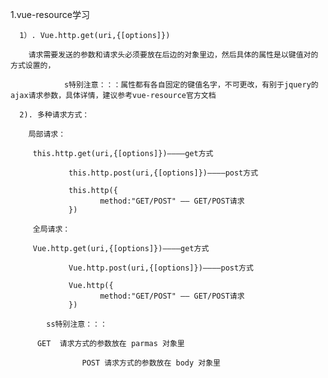 1.vue-resource学习
  
	  1）. Vue.http.get(uri,{[options]})
    
        请求需要发送的参数和请求头必须要放在后边的对象里边，然后具体的属性是以键值对的方式设置的，
        
				s特别注意：：：属性都有各自固定的键值名字，不可更改，有别于jquery的ajax请求参数，具体详情，建议参考vue-resource官方文档
        
	  2). 多种请求方式：
    
	  	局部请求：
      
         this.http.get(uri,{[options]})————get方式 
         
				 this.http.post(uri,{[options]})————post方式 
         
				 this.http({
				 	    method:"GET/POST" —— GET/POST请求			
 				 })
         
		 全局请求：
    
         Vue.http.get(uri,{[options]})————get方式 
         
				 Vue.http.post(uri,{[options]})————post方式
         
				 Vue.http({
				 	    method:"GET/POST" —— GET/POST请求			
 				 })
         
			ss特别注意：：：
      
          GET  请求方式的参数放在 parmas 对象里
          
					POST 请求方式的参数放在 body 对象里
